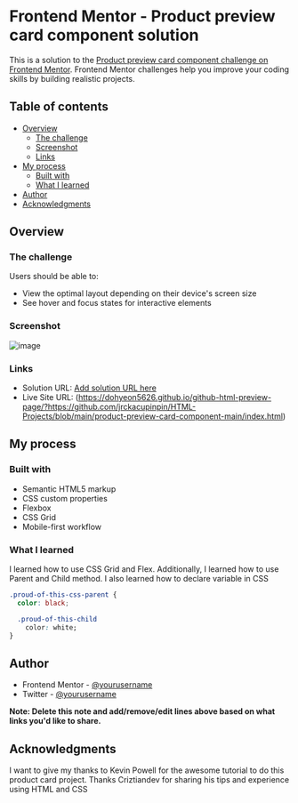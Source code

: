 # Frontend Mentor - Product preview card component solution

This is a solution to the [Product preview card component challenge on Frontend Mentor](https://www.frontendmentor.io/challenges/product-preview-card-component-GO7UmttRfa). Frontend Mentor challenges help you improve your coding skills by building realistic projects. 

## Table of contents

- [Overview](#overview)
  - [The challenge](#the-challenge)
  - [Screenshot](#screenshot)
  - [Links](#links)
- [My process](#my-process)
  - [Built with](#built-with)
  - [What I learned](#what-i-learned)
- [Author](#author)
- [Acknowledgments](#acknowledgments)


## Overview

### The challenge

Users should be able to:

- View the optimal layout depending on their device's screen size
- See hover and focus states for interactive elements

### Screenshot
  
![image](https://github.com/user-attachments/assets/e4a97e74-f583-40a4-a9be-74632c7a2341)


### Links

- Solution URL: [Add solution URL here](https://your-solution-url.com)
- Live Site URL: (https://dohyeon5626.github.io/github-html-preview-page/?https://github.com/jrckacupinpin/HTML-Projects/blob/main/product-preview-card-component-main/index.html)

## My process

### Built with

- Semantic HTML5 markup
- CSS custom properties
- Flexbox
- CSS Grid
- Mobile-first workflow

### What I learned

I learned how to use CSS Grid and Flex. Additionally, I learned how to use Parent and Child method. I also learned how to declare variable in CSS

```css
.proud-of-this-css-parent {
  color: black;

  .proud-of-this-child
    color: white;
}
```

## Author

- Frontend Mentor - [@yourusername](https://www.frontendmentor.io/profile/jrckacupinpin)
- Twitter - [@yourusername](https://www.twitter.com/yourusername)

**Note: Delete this note and add/remove/edit lines above based on what links you'd like to share.**

## Acknowledgments

I want to give my thanks to Kevin Powell for the awesome tutorial to do this product card project. Thanks Criztiandev for sharing his tips and experience using HTML and CSS

